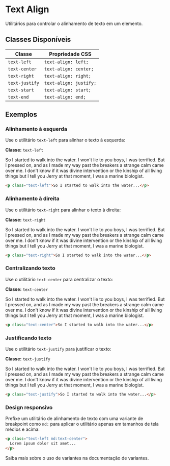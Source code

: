 # Text Align

Utilitários para controlar o alinhamento de texto em um elemento.

## Classes Disponíveis

| Classe | Propriedade CSS |
|--------|----------------|
| `text-left` | `text-align: left;` |
| `text-center` | `text-align: center;` |
| `text-right` | `text-align: right;` |
| `text-justify` | `text-align: justify;` |
| `text-start` | `text-align: start;` |
| `text-end` | `text-align: end;` |

## Exemplos

### Alinhamento à esquerda

Use o utilitário `text-left` para alinhar o texto à esquerda:

**Classe:** `text-left`

So I started to walk into the water. I won't lie to you boys, I was terrified. But I pressed on, and as I made my way past the breakers a strange calm came over me. I don't know if it was divine intervention or the kinship of all living things but I tell you Jerry at that moment, I was a marine biologist.

```html
<p class="text-left">So I started to walk into the water...</p>
```

### Alinhamento à direita

Use o utilitário `text-right` para alinhar o texto à direita:

**Classe:** `text-right`

So I started to walk into the water. I won't lie to you boys, I was terrified. But I pressed on, and as I made my way past the breakers a strange calm came over me. I don't know if it was divine intervention or the kinship of all living things but I tell you Jerry at that moment, I was a marine biologist.

```html
<p class="text-right">So I started to walk into the water...</p>
```

### Centralizando texto

Use o utilitário `text-center` para centralizar o texto:

**Classe:** `text-center`

So I started to walk into the water. I won't lie to you boys, I was terrified. But I pressed on, and as I made my way past the breakers a strange calm came over me. I don't know if it was divine intervention or the kinship of all living things but I tell you Jerry at that moment, I was a marine biologist.

```html
<p class="text-center">So I started to walk into the water...</p>
```

### Justificando texto

Use o utilitário `text-justify` para justificar o texto:

**Classe:** `text-justify`

So I started to walk into the water. I won't lie to you boys, I was terrified. But I pressed on, and as I made my way past the breakers a strange calm came over me. I don't know if it was divine intervention or the kinship of all living things but I tell you Jerry at that moment, I was a marine biologist.

```html
<p class="text-justify">So I started to walk into the water...</p>
```

### Design responsivo

Prefixe um utilitário de alinhamento de texto com uma variante de breakpoint como `md:` para aplicar o utilitário apenas em tamanhos de tela médios e acima:

```html
<p class="text-left md:text-center">
  Lorem ipsum dolor sit amet...
</p>
```

Saiba mais sobre o uso de variantes na documentação de variantes.

